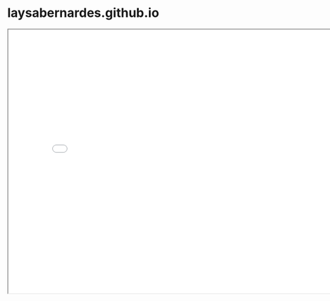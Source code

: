 # laysabernardes.github.io
<iframe src=(https://laysabernardes.github.io/atelie-simone-rocha/) width="800" height="600"></iframe>
